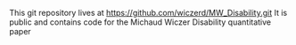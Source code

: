 This git repository lives at https://github.com/wiczerd/MW_Disability.git
It is public and contains code for the Michaud Wiczer Disability quantitative paper
